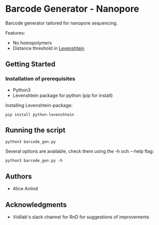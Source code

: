 # Barcode Generator - Nanopore
Barcode generator tailored for nanopore sequencing.

Features:
- No homopolymers
- Distance threshold in [Levenshtein](https://en.wikipedia.org/wiki/Levenshtein_distance)

## Getting Started
### Installation of prerequisites

- Python3
- Levenshtein package for python (pip for install)

Installing Levenshtein-package:
```
pip install python-levenshtein
```

## Running the script

```
python3 barcode_gen.py
```

Several options are available, check them using the -h och --help flag:
```
python3 barcode_gen.py -h
```

## Authors
- Alice Anlind 

## Acknowledgments
- Vidilab's slack channel for RnD for suggestions of improvements 
